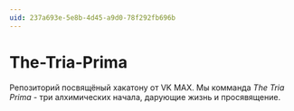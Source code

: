 ```yaml
---
uid: 237a693e-5e8b-4d45-a9d0-78f292fb696b
---
```

# The-Tria-Prima
Репозиторий посвящёный хакатону от VK MAX. Мы комманда *The Tria Prima* - три алхимических начала, дарующие жизнь и просявящение.

